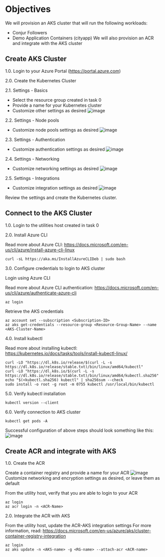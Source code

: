 # Objectives
We will provision an AKS cluster that will run the following workloads:
- Conjur Followers
- Demo Application Containers (cityapp)
We will also provision an ACR and integrate with the AKS cluster

## Create AKS Cluster
1.0. Login to your Azure Portal (https://portal.azure.com)

2.0. Create the Kubernetes Cluster

2.1. Settings - Basics
- Select the resource group created in task 0
- Provide a name for your Kubernetes cluster
- Customize other settings as desired
![image](images/01-Create-Kubernetes-cluster-Basics.png)

2.2. Settings - Node pools
- Customize node pools settings as desired
![image](images/01-Create-Kubernetes-cluster-Node-pools.png)

2.3. Settings - Authentication
- Customize authentication settings as desired
![image](images/01-Create-Kubernetes-cluster-Authentication.png)

2.4. Settings - Networking
- Customize networking settings as desired
![image](images/01-Create-Kubernetes-cluster-Networking.png)

2.5. Settings - Integrations
- Customize integration settings as desired
![image](images/01-Create-Kubernetes-cluster-Integrations.png)

Review the settings and create the Kubernetes cluster.

## Connect to the AKS Cluster

1.0. Login to the utilities host created in task 0

2.0. Install Azure CLI

Read more about Azure CLI: https://docs.microsoft.com/en-us/cli/azure/install-azure-cli-linux
```console
curl -sL https://aka.ms/InstallAzureCLIDeb | sudo bash
```


3.0. Configure credentials to login to AKS cluster

Login using Azure CLI

Read more about Azure CLI authentication: https://docs.microsoft.com/en-us/cli/azure/authenticate-azure-cli
```console
az login
```

Retrieve the AKS credentials
```console
az account set --subscription <Subscription-ID>
az aks get-credentials --resource-group <Resource-Group-Name> --name <AKS-Cluster-Name>
```

4.0. Install kubectl

Read more about installing kubectl: https://kubernetes.io/docs/tasks/tools/install-kubectl-linux/
```console
curl -LO "https://dl.k8s.io/release/$(curl -L -s https://dl.k8s.io/release/stable.txt)/bin/linux/amd64/kubectl"
curl -LO "https://dl.k8s.io/$(curl -L -s https://dl.k8s.io/release/stable.txt)/bin/linux/amd64/kubectl.sha256"
echo "$(<kubectl.sha256) kubectl" | sha256sum --check
sudo install -o root -g root -m 0755 kubectl /usr/local/bin/kubectl
```

5.0. Verify kubectl installation

```console
kubectl version --client
```

6.0. Verify connection to AKS cluster

```console
kubectl get pods -A
```

Successful configuration of above steps should look something like this:
![image](images/01-AKS-Connect.png)

## Create ACR and integrate with AKS

1.0. Create the ACR

Create a container registry and provide a name for your ACR
![image](images/01-Create-container-registry-Basics.png)
Customize networking and encryption settings as desired, or leave them as default

From the utility host, verify that you are able to login to your ACR
```console
az login
az acr login -n <ACR-Name>
```

2.0. Integrate the ACR with AKS

From the utility host, update the ACR-AKS integration settings
For more information, read: https://docs.microsoft.com/en-us/azure/aks/cluster-container-registry-integration
```console
az login
az aks update -n <AKS-name> -g <RG-name> --attach-acr <ACR-name>
```
